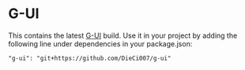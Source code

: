 # G-UI

This contains the latest [G-UI](https://github.com/DieCi007/gas-angular-ui) build.
Use it in your project by adding the following line under dependencies in your package.json:

`"g-ui": "git+https://github.com/DieCi007/g-ui"`
